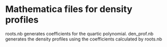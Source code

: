 # Mathematica files for density profiles

roots.nb generates coefficients for the quartic polynomial. den_prof.nb generates the density profiles using the coefficients calculated by roots.nb


